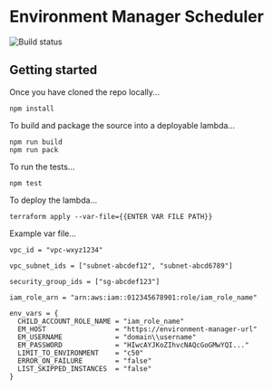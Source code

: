 # Environment Manager Scheduler

![Build status](https://travis-ci.org/trainline/em-scheduler.svg?branch=master)

## Getting started

Once you have cloned the repo locally...

```
npm install
```

To build and package the source into a deployable lambda...

```
npm run build
npm run pack
```

To run the tests...

```
npm test
```

To deploy the lambda...

```
terraform apply --var-file={{ENTER VAR FILE PATH}}
```

Example var file...

```
vpc_id = "vpc-wxyz1234"

vpc_subnet_ids = ["subnet-abcdef12", "subnet-abcd6789"]

security_group_ids = ["sg-abcdef123"]

iam_role_arn = "arn:aws:iam::012345678901:role/iam_role_name"

env_vars = {
  CHILD_ACCOUNT_ROLE_NAME = "iam_role_name"
  EM_HOST                 = "https://environment-manager-url"
  EM_USERNAME             = "domain\\username"
  EM_PASSWORD             = "HIwcAYJKoZIhvcNAQcGoGMwYQI..."
  LIMIT_TO_ENVIRONMENT    = "c50"
  ERROR_ON_FAILURE        = "false"
  LIST_SKIPPED_INSTANCES  = "false"
}

```